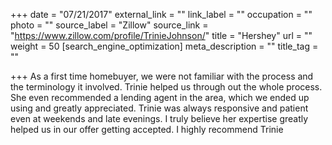 +++
date = "07/21/2017"
external_link = ""
link_label = ""
occupation = ""
photo = ""
source_label = "Zillow"
source_link = "https://www.zillow.com/profile/TrinieJohnson/"
title = "Hershey"
url = ""
weight = 50
[search_engine_optimization]
meta_description = ""
title_tag = ""

+++
As a first time homebuyer, we were not familiar with the process and the terminology it involved. Trinie helped us through out the whole process. She even recommended a lending agent in the area, which we ended up using and greatly appreciated. Trinie was always responsive and patient even at weekends and late evenings. I truly believe her expertise greatly helped us in our offer getting accepted. I highly recommend Trinie